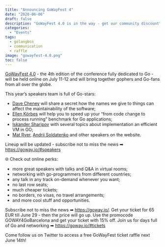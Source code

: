 ```yaml
---
title: "Announcing GoWayFest 4"
date: "2020-06-06"
draft: false
description: "GoWayFest 4.0 is in the way - get our community discount"
categories:
  - "Events"
tags:
  - golangbcn
  - communication
  - raffle
image: "gowayfest-4.0.png"
toc: false
---
```


[GoWayFest 4.0](https://goway.io/) - the 4th edition of the conference fully dedicated to Go - will be held online on July 11-12 and will bring together gophers and Go-fans from all over the globe.

This year’s speakers team is full of Go-stars:
 - [Dave Cheney](https://twitter.com/davecheney) will share a secret how the names we give to things can affect the maintainability of the software;
 - [Ellen Körbes](https://twitter.com/ellenkorbes) will help you to speed up your “from code change to process running” benchmark for Go applications;
 - [Iskander Sharipov](https://twitter.com/quasilyte) with several topics about implementation an efficient VM in GO;
 - [Mat Ryer](https://twitter.com/matryer), [Andrii Soldatenko](https://twitter.com/a_soldatenko) and other speakers on the website.

Lineup will be updated - subscribe not to miss the news ➡ https://goway.io/#speakers

🌐 Check out online perks:
 - more great speakers with talks and Q&A in virtual rooms;
 - networking with go-programmers from different countries;
 - any talk in any track on-demand whenever you want;
 - no last row seats;
 - much cheaper tickets;
 - no borders, no visas, no travel arrangements;
 - and more cool stuff and opportunities.

Subscribe not to miss the news ➡ https://goway.io/.
Get your ticket for 65 EUR  till June 29 - then the price will go up.
Use the promocode GOWAY4GoBarcelona and get your ticket with 15% off.
Join us for days full of Go and networking  ➡ https://goway.io/#tickets

Come follow us on Twitter to access a free GoWayFest ticket raffle next June 14th!
